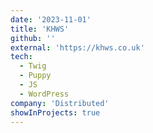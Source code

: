 ```yaml
---
date: '2023-11-01'
title: 'KHWS'
github: ''
external: 'https://khws.co.uk'
tech:
  - Twig
  - Puppy
  - JS
  - WordPress
company: 'Distributed'
showInProjects: true
---
```

